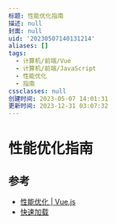 ```yaml
---
标题: 性能优化指南
描述: null
封面: null
uid: '20230507140131214'
aliases: []
tags:
  - 计算机/前端/Vue
  - 计算机/前端/JavaScript
  - 性能优化
  - 指南
cssclasses: null
创建时间: 2023-05-07 14:01:31
更新时间: 2023-12-31 03:07:32
---
```


# 性能优化指南

## 参考

- [性能优化 | Vue.js](https://cn.vuejs.org/guide/best-practices/performance.html#profiling-options)
- [快速加载](https://web.dev/fast/)
